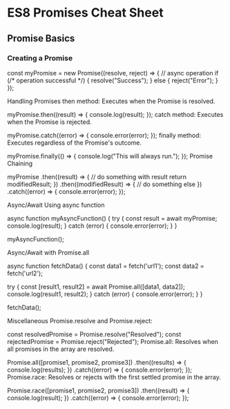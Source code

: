 # ES8 Promises Cheat Sheet

## Promise Basics

### Creating a Promise

const myPromise = new Promise((resolve, reject) => {
  // async operation
  if (/* operation successful */) {
    resolve("Success");
  } else {
    reject("Error");
  }
});

Handling Promises
then method: Executes when the Promise is resolved.



myPromise.then((result) => {
  console.log(result);
});
catch method: Executes when the Promise is rejected.



myPromise.catch((error) => {
  console.error(error);
});
finally method: Executes regardless of the Promise's outcome.



myPromise.finally(() => {
  console.log("This will always run.");
});
Promise Chaining


myPromise
  .then((result) => {
    // do something with result
    return modifiedResult;
  })
  .then((modifiedResult) => {
    // do something else
  })
  .catch((error) => {
    console.error(error);
  });

Async/Await
Using async function


async function myAsyncFunction() {
  try {
    const result = await myPromise;
    console.log(result);
  } catch (error) {
    console.error(error);
  }
}

myAsyncFunction();

Async/Await with Promise.all


async function fetchData() {
  const data1 = fetch('url1');
  const data2 = fetch('url2');

  try {
    const [result1, result2] = await Promise.all([data1, data2]);
    console.log(result1, result2);
  } catch (error) {
    console.error(error);
  }
}

fetchData();

Miscellaneous
Promise.resolve and Promise.reject:



const resolvedPromise = Promise.resolve("Resolved");
const rejectedPromise = Promise.reject("Rejected");
Promise.all: Resolves when all promises in the array are resolved.



Promise.all([promise1, promise2, promise3])
  .then((results) => {
    console.log(results);
  })
  .catch((error) => {
    console.error(error);
  });
Promise.race: Resolves or rejects with the first settled promise in the array.



Promise.race([promise1, promise2, promise3])
  .then((result) => {
    console.log(result);
  })
  .catch((error) => {
    console.error(error);
  });